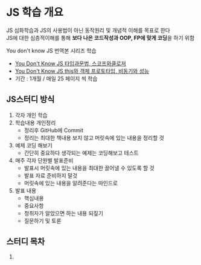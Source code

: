 # JS 학습 개요
JS 심화학습과 JS의 사용법이 아닌 동작원리 및 개념적 이해를 목표로 한다  
JS에 대한 심층적이해를 통해 **보다 나은 코드작성과 OOP, FP에 맞게 코딩**을 하기 위함

You don't know JS 번역본 시리즈 학습
- [You Don't Know JS 타입과문법, 스코프와클로저](http://www.yes24.com/Product/Goods/43219481?scode=029)
- [You Don't Know JS this와 객체 프로토타입, 비동기와 성능](http://www.yes24.com/Product/Goods/44132601?scode=029)
- 기간 : 1개월 / 매일 25 페이지 씩 학습

## JS스터디 방식
1. 각자 개인 학습
2. 학습내용 개인정리
   - 정리후 GitHub에 Commit
   - 정리는 최대한 책내용 보지 않고 머릿속에 있는 내용을 정리할 것
3. 예제 코딩 해보기
   - 간단히 중요하다 생각되는 예제는 코딩해보고 테스트
4. 매주 각자 단원별 발표준비
   - 발표시 머릿속에 있는 내용을 최대한 끌어낼 수 있도록 할 것
   - 발표 자료 준비하지 말것
   - 머릿속에 있는 내용을 알려준다는 마인드로
5. 발표 내용
   - 핵심내용
   - 중요사항
   - 청취자가 알았으면 하는 내용 되짚기
   - 질문하기 및 토론

## 스터디 목차
1. 
